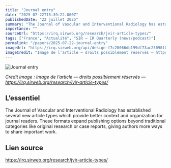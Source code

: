 ```yaml
---
title: "Journal entry"
date: "2025-07-22T15:39:22.000Z"
publishedDate: "22 juillet 2025"
summary: "The Journal of Vascular and Interventional Radiology has established several new article types which provide better context and organization for journal readers. These formats expand publishing options beyond traditional categories like original research or case reports, giving authors more ways to share important work."
importance: ""
sourceUrl: "https://irq.sirweb.org/research/jvir-article-types/"
tags: ["France", "Actualité", "SIR — IR Quarterly (news/podcast)"]
permalink: "/papers/2025-07-22-journal-entry"
imageUrl: "https://irq.sirweb.org/api/design-f7c20066db199df73ac23090f00f5d89/favicon.png"
imageCredit: "Image de l’article — droits possiblement réservés — https://irq.sirweb.org/research/jvir-article-types/"
---
```


![Journal entry](https://irq.sirweb.org/api/design-f7c20066db199df73ac23090f00f5d89/favicon.png)

*Crédit image : Image de l’article — droits possiblement réservés — https://irq.sirweb.org/research/jvir-article-types/*

## L’essentiel

The Journal of Vascular and Interventional Radiology has established several new article types which provide better context and organization for journal readers. These formats expand publishing options beyond traditional categories like original research or case reports, giving authors more ways to share important work.

## Lien source

https://irq.sirweb.org/research/jvir-article-types/
